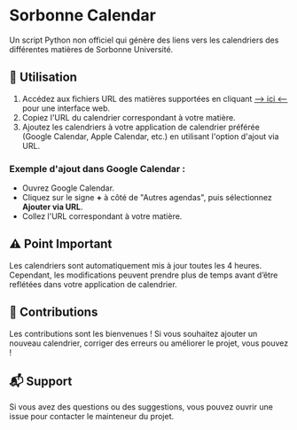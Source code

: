 # Sorbonne Calendar

Un script Python non officiel qui génère des liens vers les calendriers des différentes matières de Sorbonne Université.

## 📅 Utilisation

1. Accédez aux fichiers URL des matières supportées en cliquant [ --> ici <-- ](https://obnitram.github.io/sorbonne-calendar/index.html) pour une interface web.
2. Copiez l'URL du calendrier correspondant à votre matière.
3. Ajoutez les calendriers à votre application de calendrier préférée (Google Calendar, Apple Calendar, etc.) en utilisant l'option d'ajout via URL.

### Exemple d'ajout dans Google Calendar :
   - Ouvrez Google Calendar.
   - Cliquez sur le signe **+** à côté de "Autres agendas", puis sélectionnez **Ajouter via URL**.
   - Collez l'URL correspondant à votre matière.

## ⚠️ Point Important

Les calendriers sont automatiquement mis à jour toutes les 4 heures. Cependant, les modifications peuvent prendre plus de temps avant d’être reflétées dans votre application de calendrier.

## 🤝 Contributions

Les contributions sont les bienvenues ! Si vous souhaitez ajouter un nouveau calendrier, corriger des erreurs ou améliorer le projet, vous pouvez !

## 📬 Support

Si vous avez des questions ou des suggestions, vous pouvez ouvrir une issue pour contacter le mainteneur du projet.
